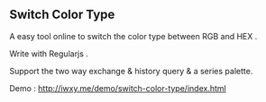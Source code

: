 ## Switch Color Type
A easy tool online to switch the color type between RGB and HEX .

Write with Regularjs .

Support the two way exchange & history query & a series palette.

Demo : <http://iwxy.me/demo/switch-color-type/index.html>